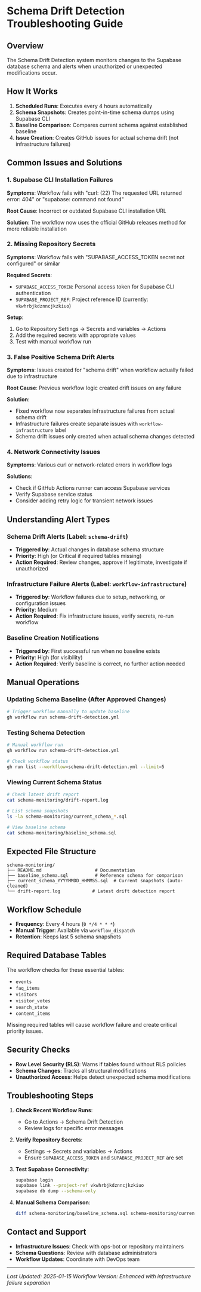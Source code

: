 # Schema Drift Detection Troubleshooting Guide

## Overview
The Schema Drift Detection system monitors changes to the Supabase database schema and alerts when unauthorized or unexpected modifications occur.

## How It Works
1. **Scheduled Runs**: Executes every 4 hours automatically
2. **Schema Snapshots**: Creates point-in-time schema dumps using Supabase CLI
3. **Baseline Comparison**: Compares current schema against established baseline
4. **Issue Creation**: Creates GitHub issues for actual schema drift (not infrastructure failures)

## Common Issues and Solutions

### 1. Supabase CLI Installation Failures
**Symptoms**: Workflow fails with "curl: (22) The requested URL returned error: 404" or "supabase: command not found"

**Root Cause**: Incorrect or outdated Supabase CLI installation URL

**Solution**: The workflow now uses the official GitHub releases method for more reliable installation

### 2. Missing Repository Secrets
**Symptoms**: Workflow fails with "SUPABASE_ACCESS_TOKEN secret not configured" or similar

**Required Secrets**:
- `SUPABASE_ACCESS_TOKEN`: Personal access token for Supabase CLI authentication
- `SUPABASE_PROJECT_REF`: Project reference ID (currently: `vkwhrbjkdznncjkzkiuo`)

**Setup**:
1. Go to Repository Settings → Secrets and variables → Actions
2. Add the required secrets with appropriate values
3. Test with manual workflow run

### 3. False Positive Schema Drift Alerts
**Symptoms**: Issues created for "schema drift" when workflow actually failed due to infrastructure

**Root Cause**: Previous workflow logic created drift issues on any failure

**Solution**: 
- Fixed workflow now separates infrastructure failures from actual schema drift
- Infrastructure failures create separate issues with `workflow-infrastructure` label
- Schema drift issues only created when actual schema changes detected

### 4. Network Connectivity Issues
**Symptoms**: Various curl or network-related errors in workflow logs

**Solutions**:
- Check if GitHub Actions runner can access Supabase services
- Verify Supabase service status
- Consider adding retry logic for transient network issues

## Understanding Alert Types

### Schema Drift Alerts (Label: `schema-drift`)
- **Triggered by**: Actual changes in database schema structure
- **Priority**: High (or Critical if required tables missing)
- **Action Required**: Review changes, approve if legitimate, investigate if unauthorized

### Infrastructure Failure Alerts (Label: `workflow-infrastructure`)
- **Triggered by**: Workflow failures due to setup, networking, or configuration issues
- **Priority**: Medium
- **Action Required**: Fix infrastructure issues, verify secrets, re-run workflow

### Baseline Creation Notifications
- **Triggered by**: First successful run when no baseline exists
- **Priority**: High (for visibility)
- **Action Required**: Verify baseline is correct, no further action needed

## Manual Operations

### Updating Schema Baseline (After Approved Changes)
```bash
# Trigger workflow manually to update baseline
gh workflow run schema-drift-detection.yml
```

### Testing Schema Detection
```bash
# Manual workflow run
gh workflow run schema-drift-detection.yml

# Check workflow status
gh run list --workflow=schema-drift-detection.yml --limit=5
```

### Viewing Current Schema Status
```bash
# Check latest drift report
cat schema-monitoring/drift-report.log

# List schema snapshots
ls -la schema-monitoring/current_schema_*.sql

# View baseline schema
cat schema-monitoring/baseline_schema.sql
```

## Expected File Structure
```
schema-monitoring/
├── README.md                    # Documentation
├── baseline_schema.sql          # Reference schema for comparison
├── current_schema_YYYYMMDD_HHMMSS.sql  # Current snapshots (auto-cleaned)
└── drift-report.log            # Latest drift detection report
```

## Workflow Schedule
- **Frequency**: Every 4 hours (`0 */4 * * *`)
- **Manual Trigger**: Available via `workflow_dispatch`
- **Retention**: Keeps last 5 schema snapshots

## Required Database Tables
The workflow checks for these essential tables:
- `events`
- `faq_items` 
- `visitors`
- `visitor_votes`
- `search_state`
- `content_items`

Missing required tables will cause workflow failure and create critical priority issues.

## Security Checks
- **Row Level Security (RLS)**: Warns if tables found without RLS policies
- **Schema Changes**: Tracks all structural modifications
- **Unauthorized Access**: Helps detect unexpected schema modifications

## Troubleshooting Steps

1. **Check Recent Workflow Runs**:
   - Go to Actions → Schema Drift Detection
   - Review logs for specific error messages

2. **Verify Repository Secrets**:
   - Settings → Secrets and variables → Actions
   - Ensure `SUPABASE_ACCESS_TOKEN` and `SUPABASE_PROJECT_REF` are set

3. **Test Supabase Connectivity**:
   ```bash
   supabase login
   supabase link --project-ref vkwhrbjkdznncjkzkiuo
   supabase db dump --schema-only
   ```

4. **Manual Schema Comparison**:
   ```bash
   diff schema-monitoring/baseline_schema.sql schema-monitoring/current_schema_*.sql
   ```

## Contact and Support
- **Infrastructure Issues**: Check with ops-bot or repository maintainers
- **Schema Questions**: Review with database administrators
- **Workflow Updates**: Coordinate with DevOps team

---
*Last Updated: 2025-01-15*
*Workflow Version: Enhanced with infrastructure failure separation*